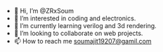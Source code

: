 - 👋 Hi, I’m @ZRxSoum
- 👀 I’m interested in coding and electronics.
- 🌱 I’m currently learning verilog and 3d rendering.
- 💞️ I’m looking to collaborate on web projects.
- 📫 How to reach me soumajit19207@gamil.com

<!---
ZRxSoum is a ✨ special ✨ repository because its `README.md` (this file) appears on your GitHub profile.
You can click the Preview link to take a look at your changes.
--->
